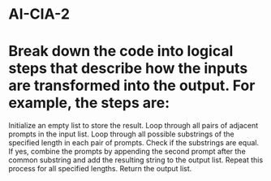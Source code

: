 # AI-CIA-2
# Break down the code into logical steps that describe how the inputs are transformed into the output. For example, the steps are:
 Initialize an empty list to store the result.
 Loop through all pairs of adjacent prompts in the input list.
 Loop through all possible substrings of the specified length in each pair of prompts.
 Check if the substrings are equal. If yes, combine the prompts by appending the second prompt after the common substring and add the resulting string to the output list.
 Repeat this process for all specified lengths.
 Return the output list.
